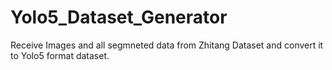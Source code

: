 # Yolo5_Dataset_Generator
 Receive Images and all segmneted data from Zhitang Dataset and convert it to Yolo5 format dataset.
